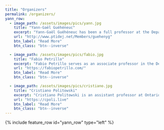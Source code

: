 ```yaml
---
title: "Organizers"
permalink: /organizers/
yann_row:
  - image_path: /assets/images/pics/yann.jpg
    title: "Yann-Gaël Guéhéneuc"
    excerpt: "Yann-Gaël Guéhéneuc has been a full professor at the Department of Computer Science and Software Engineering of Concordia University since 2017."
    url: "http://www.ptidej.net/Members/guehenyg"
    btn_label: "Read More"
    btn_class: "btn--inverse"

  - image_path: /assets/images/pics/fabio.jpg
    title: "Fabio Petrillo"
    excerpt: "Fabio Petrillo serves as an associate professor in the Department of Software Engineering and IT at École de Technologie Supérieure in Montreal, Canada."
    url: "https://fabiopetrillo.com/"
    btn_label: "Read More"
    btn_class: "btn--inverse"

  - image_path: /assets/images/pics/cristiano.jpg
    title: "Cristiano Politowski"
    excerpt: "Cristiano Politowski is an assistant professor at Ontario Tech University, Canada, researching machine learning applied to software engineering, particularly game testing."
    url: "https://cpoli.live"
    btn_label: "Read More"
    btn_class: "btn--inverse"
---
```


<!-- {% include gallery caption="This is a sample gallery with **Markdown support**." %}

{% include figure image_path="/assets/images/yann.jpg" caption="Yann-Gaël Guéhéneuc." %} -->

{% include feature_row  id="yann_row" type="left" %}

<!-- [Yann-Gaël Guéhéneuc](http://www.ptidej.net/Members/guehenyg) has been a full professor at the Department of Computer Science and Software Engineering of Concordia University since 2017, where he leads the Ptidej team on evaluating and enhancing the quality of the software systems, focusing on the Internet of Things and researching new theories, methods, and tools to understand, evaluate, and improve the development, release, testing, and security of such systems. Prior, he was a faculty member at Polytechnique Montréal and Université de Montréal, where he started as an assistant professor in 2003. In 2003, he received a Ph.D.\ in Software Engineering from the University of Nantes, France, under Professor Pierre Cointe's supervision. His Ph.D. thesis was funded by Object Technology International, Inc. (now IBM Ottawa Labs.), where he worked in 1999 and 2000. His research interests are program understanding and program quality, in particular through the use and the identification of recurring patterns. He is interested also in empirical software engineering. He has published papers in international conferences and journals, including IEEE TSE, Springer EMSE, ACM/IEEE ICSE, IEEE ICSME, and IEEE SANER. He was the program co-chair and general chair of several events, including ICPC'20, SANER'15, APSEC'14, and ICSM'13.

[Fabio Petrillo](https://fabiopetrillo.com/) Fabio Petrillo serves as an associate professor in the Department of Software Engineering and IT at École de Technologie Supérieure in Montreal, Canada. He completed his Ph.D.\ in Computer Science from the Federal University of Rio Grande do Sul in Brazil in 2016. Following that, he pursued a postdoctoral fellowship at Concordia University in Canada. Throughout his research career, Fabio Petrillo has focused on various areas including Empirical Software Engineering, Software Quality, Debugging, Service-Oriented Architecture, Cloud Computing, and Agile Methods. His contributions to the field of Software Engineering for Computer Games have received international recognition. One of his notable achievements includes the development of Swarm Debugging, an innovative collaborative approach that enhances debugging activities. In addition to his academic pursuits, Fabio Petrillo has accumulated over 20 years of experience working as a software developer, software architect, manager, and agile coach. He has been involved in critical mission projects and provided guidance to numerous teams.

[Cristiano Politowski](https://cpoli.live) is a Postdoctoral Researcher at Université de Montréal, where he is researching machine learning applied to software engineering, in particular game testing. He received his Ph.D.\ degree in Software Engineering from Concordia University, his master's degree in Computer Science from the Universidade de Santa Maria, and his undergrad diploma, also in Computer Science, from the Universidade Regional do Noroeste do Estado do Rio Grande do Sul, both in Brazil. In industry, he worked with Web applications and the performance of Web servers. -->

